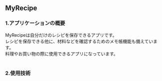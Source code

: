 ## MyRecipe
### 1.アプリケーションの概要
MyRecipeは自分だけのレシピを保存できるアプリです。</br>
レシピを保存できる他に、材料などを確認するためのメモ帳機能も備えています。</br>
料理やお買い物の際に使用できるアプリになっています。</br>
</br>
### 2.使用技術


